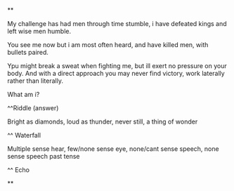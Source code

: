 
**  

My challenge has had men through time stumble, i have defeated kings and left wise men humble.

You see me now but i am most often heard, and have killed men, with bullets paired.

Ypu might break a sweat when fighting me, but ill exert no pressure on your body. And with a direct approach you may never find victory, work laterally rather than literally. 

What am i?

  

^^Riddle (answer)

  

Bright as diamonds, loud as thunder, never still, a thing of wonder

  

^^ Waterfall 

  

Multiple sense hear, few/none sense eye, none/cant sense speech, none sense speech past tense

  

^^ Echo

**

